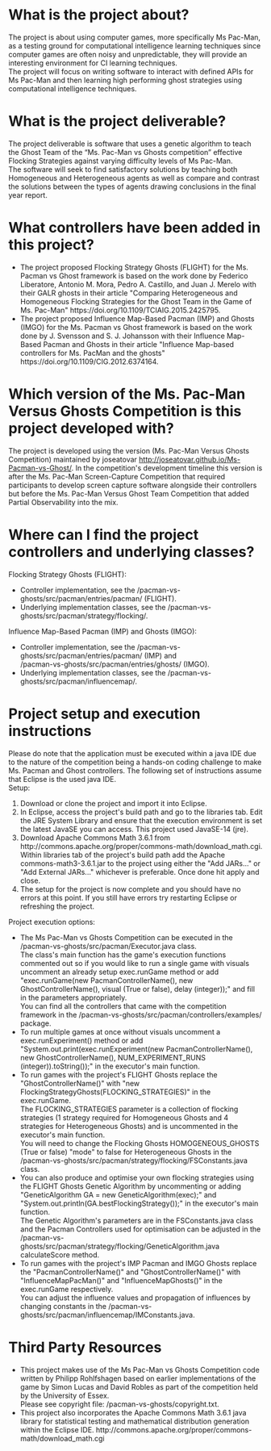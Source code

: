 # What is the project about?
The project is about using computer games, more specifically Ms Pac-Man, as a testing
ground for computational intelligence learning techniques since computer games are often
noisy and unpredictable, they will provide an interesting environment for CI learning
techniques.<br/>
The project will focus on writing software to interact with defined APIs for Ms Pac-Man and
then learning high performing ghost strategies using computational intelligence techniques.

# What is the project deliverable?
The project deliverable is software that uses a genetic algorithm to teach the Ghost Team of
the “Ms. Pac-Man vs Ghosts competition” effective Flocking Strategies against varying
difficulty levels of Ms Pac-Man.<br/>
The software will seek to find satisfactory solutions by teaching both Homogeneous and
Heterogeneous agents as well as compare and contrast the solutions between the types of
agents drawing conclusions in the final year report.

# What controllers have been added in this project?
<ul>
  <li>The project proposed Flocking Strategy Ghosts (FLIGHT) for the Ms. Pacman vs Ghost framework is based on the work done by Federico Liberatore, Antonio M. Mora, Pedro A. Castillo, and Juan J. Merelo with their GALR ghosts in their article "Comparing Heterogeneous and Homogeneous Flocking Strategies for the Ghost Team in the Game of Ms. Pac-Man" https://doi.org/10.1109/TCIAIG.2015.2425795.
  </li>
  <li>The project proposed Influence Map-Based Pacman (IMP) and Ghosts (IMGO) for the Ms. Pacman vs Ghost framework is based on the work done by J. Svensson and S. J. Johansson with their Influence Map-Based Pacman and Ghosts in their article "Influence Map-based controllers for Ms. PacMan and the ghosts" https://doi.org/10.1109/CIG.2012.6374164.
  </li>
</ul>  

# Which version of the Ms. Pac-Man Versus Ghosts Competition is this project developed with?
The project is developed using the version (Ms. Pac-Man Versus Ghosts Competition) maintained by joseatovar http://joseatovar.github.io/Ms-Pacman-vs-Ghost/. In the competition's development timeline this version is after the Ms. Pac-Man Screen-Capture Competition that required participants to develop screen capture software alongside their controllers but before the Ms. Pac-Man Versus Ghost Team Competition that added Partial Observability into the mix.

# Where can I find the project controllers and underlying classes?
Flocking Strategy Ghosts (FLIGHT):
<ul>
  <li>Controller implementation, see the /pacman-vs-ghosts/src/pacman/entries/pacman/ (FLIGHT).
  </li>  
  <li>Underlying implementation classes, see the /pacman-vs-ghosts/src/pacman/strategy/flocking/.
  </li>
</ul>

Influence Map-Based Pacman (IMP) and Ghosts (IMGO):
<ul>
  <li>Controller implementation, see the /pacman-vs-ghosts/src/pacman/entries/pacman/ (IMP) and <br/> /pacman-vs-ghosts/src/pacman/entries/ghosts/ (IMGO).
  </li>  
  <li>Underlying implementation classes, see the /pacman-vs-ghosts/src/pacman/influencemap/.
  </li>
</ul>

# Project setup and execution instructions
Please do note that the application must be executed within a java IDE due to the nature of the competition being a hands-on coding challenge to make Ms. Pacman and Ghost controllers. The following set of instructions assume that Eclipse is the used java IDE.
<br/>
Setup:
<ol>
  <li>Download or clone the project and import it into Eclipse.
  </li>
  <li>In Eclipse, access the project's build path and go to the libraries tab. Edit the JRE System Library and ensure that the execution environment is set the latest JavaSE you can access. This project used JavaSE-14 (jre).
  </li>
  <li>Download Apache Commons Math 3.6.1 from http://commons.apache.org/proper/commons-math/download_math.cgi. Within libraries tab of the project's build path add the Apache commons-math3-3.6.1.jar to the project using either the "Add JARs..." or "Add External JARs..." whichever is preferable. Once done hit apply and close.
  </li>
  <li>The setup for the project is now complete and you should have no errors at this point. If you still have errors try restarting Eclipse or refreshing the project.
  </li>
</ol>

Project execution options:
<ul>
  <li>The Ms Pac-Man vs Ghosts Competition can be executed in the /pacman-vs-ghosts/src/pacman/Executor.java class. 
    <br/>The class's main function has the game's execution functions commented out so if you would like to run a single game with visuals uncomment an already setup exec.runGame method or add "exec.runGame(new PacmanControllerName(), new GhostControllerName(), visual (True or false), delay (integer));" and fill in the parameters appropriately. 
    <br/>You can find all the controllers that came with the competition framework in the /pacman-vs-ghosts/src/pacman/controllers/examples/ package.
  </li>
  <li>To run multiple games at once without visuals uncomment a exec.runExperiment() method or add "System.out.print(exec.runExperiment(new PacmanControllerName(), new GhostControllerName(), NUM_EXPERIMENT_RUNS (integer)).toString());" in the executor's main function.
  </li>
  <li>To run games with the project's FLIGHT Ghosts replace the "GhostControllerName()" with "new FlockingStrategyGhosts(FLOCKING_STRATEGIES)" in the exec.runGame. 
    <br/>The FLOCKING_STRATEGIES parameter is a collection of flocking strategies (1 strategy required for Homogeneous Ghosts and 4 strategies for Heterogeneous Ghosts) and is uncommented in the executor's main function. 
    <br/>You will need to change the Flocking Ghosts HOMOGENEOUS_GHOSTS (True or false) "mode" to false for Heterogeneous Ghosts in the /pacman-vs-ghosts/src/pacman/strategy/flocking/FSConstants.java class.
  </li>
  <li>You can also produce and optimise your own flocking strategies using the FLIGHT Ghosts Genetic Algorithm by uncommenting or adding "GeneticAlgorithm GA = new GeneticAlgorithm(exec);" and "System.out.println(GA.bestFlockingStrategy());" in the executor's main function. 
    <br/>The Genetic Algorithm's parameters are in the FSConstants.java class and the Pacman Controllers used for optimisation can be adjusted in the /pacman-vs-ghosts/src/pacman/strategy/flocking/GeneticAlgorithm.java calculateScore method.
  </li>
  <li>To run games with the project's IMP Pacman and IMGO Ghosts replace the "PacmanControllerName()" and "GhostControllerName()" with "InfluenceMapPacMan()" and "InfluenceMapGhosts()" in the exec.runGame respectively. 
    <br/>You can adjust the influence values and propagation of influences by changing constants in the /pacman-vs-ghosts/src/pacman/influencemap/IMConstants.java.
  </li>
</ul>

# Third Party Resources
<ul>
  <li> This project makes use of the Ms Pac-Man vs Ghosts Competition code written by Philipp Rohlfshagen based on earlier implementations of the game by Simon Lucas 
and David Robles as part of the competition held by the University of Essex. <br/>
    Please see copyright file: /pacman-vs-ghosts/copyright.txt.
  </li> 
  <li>This project also incorporates the Apache Commons Math 3.6.1 java library for statistical testing and mathematical distribution generation within the Eclipse IDE. http://commons.apache.org/proper/commons-math/download_math.cgi
  </li>
</ul>
